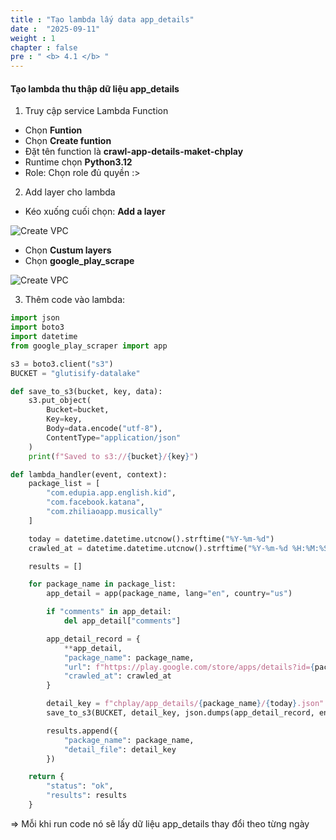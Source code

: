 ```yaml
---
title : "Tạo lambda lấy data app_details"
date :  "2025-09-11" 
weight : 1
chapter : false
pre : " <b> 4.1 </b> "
---
```



#### Tạo lambda thu thập dữ liệu app_details

1. Truy cập service Lambda Function

- Chọn **Funtion**
- Chọn **Create funtion**
- Đặt tên function là **crawl-app-details-maket-chplay**
- Runtime chọn **Python3.12**
- Role: Chọn role đủ quyền :>

2. Add layer cho lambda
- Kéo xuống cuối chọn: **Add a layer** 

![Create VPC](/images/2/9.png?featherlight=false&width=90pc)

- Chọn **Custum layers**
- Chọn **google_play_scrape**

![Create VPC](/images/2/10.png?featherlight=false&width=90pc)



3. Thêm code vào lambda:


```python
import json
import boto3
import datetime
from google_play_scraper import app

s3 = boto3.client("s3")
BUCKET = "glutisify-datalake"

def save_to_s3(bucket, key, data):
    s3.put_object(
        Bucket=bucket,
        Key=key,
        Body=data.encode("utf-8"),
        ContentType="application/json"
    )
    print(f"Saved to s3://{bucket}/{key}")

def lambda_handler(event, context):
    package_list = [
        "com.edupia.app.english.kid",
        "com.facebook.katana",
        "com.zhiliaoapp.musically"
    ]

    today = datetime.datetime.utcnow().strftime("%Y-%m-%d")
    crawled_at = datetime.datetime.utcnow().strftime("%Y-%m-%d %H:%M:%S")

    results = []

    for package_name in package_list:
        app_detail = app(package_name, lang="en", country="us")

        if "comments" in app_detail:
            del app_detail["comments"]

        app_detail_record = {
            **app_detail,
            "package_name": package_name,
            "url": f"https://play.google.com/store/apps/details?id={package_name}",
            "crawled_at": crawled_at
        }

        detail_key = f"chplay/app_details/{package_name}/{today}.json"
        save_to_s3(BUCKET, detail_key, json.dumps(app_detail_record, ensure_ascii=False))

        results.append({
            "package_name": package_name,
            "detail_file": detail_key
        })

    return {
        "status": "ok",
        "results": results
    }
```

=> Mỗi khi run code nó sẽ lấy dữ liệu app_details thay đổi theo từng ngày

